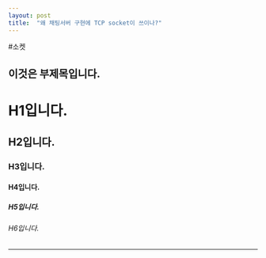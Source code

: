 ```yaml
---
layout: post
title:  "왜 채팅서버 구현에 TCP socket이 쓰이나?"
---
```

#소켓



이것은 부제목입니다.
---

# H1입니다.
## H2입니다.
### H3입니다.
#### H4입니다.
##### H5입니다.
###### H6입니다.
---
